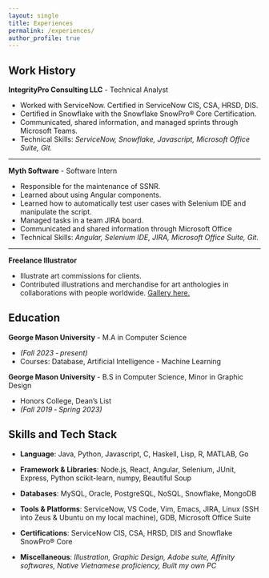 ```yaml
---
layout: single
title: Experiences
permalink: /experiences/
author_profile: true
---
```


## Work History
**IntegrityPro Consulting LLC** - Technical Analyst
* Worked with ServiceNow. Certified in ServiceNow CIS, CSA, HRSD, DIS.
* Certified in Snowflake with the Snowflake SnowPro® Core Certification.
* Communicated, shared information, and managed sprints through Microsoft Teams.
* Technical Skills: *ServiceNow, Snowflake, Javascript, Microsoft Office Suite, Git.*

---

**Myth Software** - Software Intern 
* Responsible for the maintenance of SSNR.
* Learned about using Angular components.
* Learned how to automatically test user cases with Selenium IDE and manipulate the script.
* Managed tasks in a team JIRA board.
* Communicated and shared information through Microsoft Office
* Technical Skills: *Angular, Selenium IDE, JIRA, Microsoft Office Suite, Git.*

---


**Freelance Illustrator**
* Illustrate art commissions for clients.
* Contributed illustrations and merchandise for art anthologies in collaborations with people worldwide. [Gallery here.](/art/#art-for-others)


## Education

**George Mason University** - M.A in Computer Science
* *(Fall 2023 ‑ present)*
* Courses: Database, Artificial Intelligence - Machine Learning

**George Mason University** - B.S in Computer Science, Minor in Graphic Design
* Honors College, Dean’s List 
* *(Fall 2019 ‑ Spring 2023)*


## Skills and Tech Stack
* **Language**: Java, Python, Javascript, C, Haskell, Lisp, R, MATLAB, Go

* **Framework & Libraries**: Node.js, React, Angular, Selenium, JUnit, Express, Python scikit-learn, numpy, Beautiful Soup

* **Databases**: MySQL, Oracle, PostgreSQL, NoSQL, Snowflake, MongoDB

* **Tools & Platforms**: ServiceNow, VS Code, Vim, Emacs, JIRA, Linux (SSH into Zeus & Ubuntu on my local machine), GDB, Microsoft Office Suite

* **Certifications**: ServiceNow CIS, CSA, HRSD, DIS and Snowflake SnowPro® Core

* **Miscellaneous**: *Illustration, Graphic Design, Adobe suite, Affinity softwares, Native Vietnamese proficiency, Built my own PC*






<!-- remmeber to add more here and update resume -->